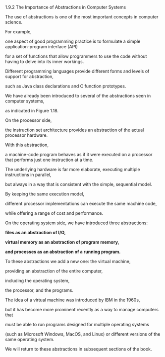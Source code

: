 1.9.2
The Importance of Abstractions in Computer Systems

The use of abstractions is one of the most important concepts in computer science.

For example, 

one aspect of good programming practice is to formulate a simple application-program interface (API) 

for a set of functions that allow programmers to use the code without having to delve into its inner workings. 

Different programming languages provide different forms and levels of support for abstraction, 

such as Java class declarations and C function prototypes.

We have already been introduced to several of the abstractions seen in computer systems, 

as indicated in Figure 1.18. 

On the processor side, 

the instruction set architecture provides an abstraction of the actual processor hardware. 

With this abstraction, 

a machine-code program behaves as if it were executed on a processor that performs just one instruction at a time. 

The underlying hardware is far more elaborate, executing multiple instructions in parallel, 

but always in a way that is consistent with the simple, sequential model. 

By keeping the same execution model, 

different processor implementations can execute the same machine code, 

while offering a range of cost and performance.

On the operating system side, we have introduced three abstractions: 

**files as an abstraction of I/O,**

**virtual memory as an abstraction of program memory,**

**and processes as an abstraction of a running program.**

To these abstractions we add a new one: the virtual machine, 

providing an abstraction of the entire computer,

including the operating system, 

the processor, and the programs. 

The idea of a virtual machine was introduced by IBM in the 1960s, 

but it has become more prominent recently as a way to manage computers that 

must be able to run programs designed for multiple operating systems 

(such as Microsoft Windows, MacOS, and Linux) or different versions of the same operating system.

We will return to these abstractions in subsequent sections of the book.